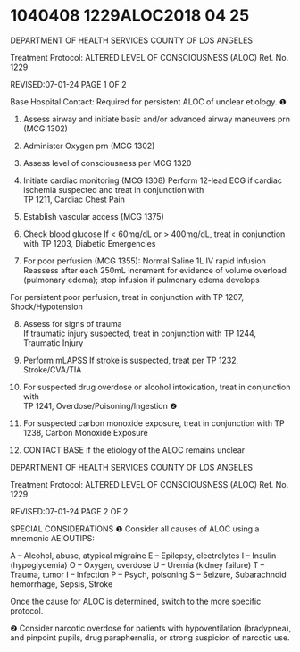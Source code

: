 # 1040408 1229ALOC2018 04 25

DEPARTMENT OF HEALTH SERVICES 
COUNTY OF LOS ANGELES 
 
Treatment Protocol: ALTERED LEVEL OF CONSCIOUSNESS (ALOC) Ref. No. 1229 
 
 
 
 
 
 
REVISED:07-01-24 PAGE 1 OF 2 
 
Base Hospital Contact: Required for persistent ALOC of unclear etiology. ❶  
 
1. Assess airway and initiate basic and/or advanced airway maneuvers prn (MCG 1302)  
 
2. Administer Oxygen prn (MCG 1302)  
 
3. Assess level of consciousness per MCG 1320 
 
4. Initiate cardiac monitoring (MCG 1308) 
Perform 12-lead ECG if cardiac ischemia suspected and treat in conjunction with                       
TP 1211, Cardiac Chest Pain 
 
5. Establish vascular access (MCG 1375) 
 
6. Check blood glucose 
If < 60mg/dL or > 400mg/dL, treat in conjunction with TP 1203, Diabetic Emergencies  
 
7. For poor perfusion (MCG 1355): 
Normal Saline 1L IV rapid infusion  
Reassess after each 250mL increment for evidence of volume overload (pulmonary edema); stop 
infusion if pulmonary edema develops 
 
For persistent poor perfusion, treat in conjunction with TP 1207, Shock/Hypotension 
 
8. Assess for signs of trauma  
If traumatic injury suspected, treat in conjunction with TP 1244, Traumatic Injury  
 
9. Perform mLAPSS 
If stroke is suspected, treat per TP 1232, Stroke/CVA/TIA 
 
10. For suspected drug overdose or alcohol intoxication, treat in conjunction with                                                            
TP 1241, Overdose/Poisoning/Ingestion ❷ 
 
11. For suspected carbon monoxide exposure, treat in conjunction with TP 1238, Carbon Monoxide 
Exposure 
 
12. CONTACT BASE if the etiology of the ALOC remains unclear 
 
  

DEPARTMENT OF HEALTH SERVICES 
COUNTY OF LOS ANGELES 
 
Treatment Protocol: ALTERED LEVEL OF CONSCIOUSNESS (ALOC) Ref. No. 1229 
 
 
 
 
 
 
REVISED:07-01-24 PAGE 2 OF 2 
 
SPECIAL CONSIDERATIONS 
❶    Consider all causes of ALOC using a mnemonic AEIOUTIPS: 
 
A – Alcohol, abuse, atypical migraine 
E – Epilepsy, electrolytes 
 I – Insulin (hypoglycemia) 
O – Oxygen, overdose 
U – Uremia (kidney failure) 
T – Trauma, tumor 
 I – Infection 
P – Psych, poisoning 
S – Seizure, Subarachnoid hemorrhage, Sepsis, Stroke 
 
Once the cause for ALOC is determined, switch to the more specific protocol. 
 
 
❷    Consider narcotic overdose for patients with hypoventilation (bradypnea), and pinpoint pupils, drug 
paraphernalia, or strong suspicion of narcotic use.
